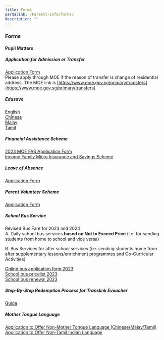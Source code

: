 ```yaml
---
title: Forms
permalink: /Parents-Info/forms/
description: ""
---
```

### Forms
#### Pupil Matters


##### Application for Admission or Transfer
[Application Form](https://form.gov.sg/#!/5aeff791b80a10001acde2d5) <br>
Please apply through MOE if the reason of transfer is change of residential address. The MOE link is [https://www.moe.gov.sg/primary/transfers](https://www.moe.gov.sg/primary/transfers)

##### Edusave
[English](/files/Edusave%20English.pdf) <br>
[Chinese](/files/Edusave%20Chinese.pdf)<br>
[Malay](/files/Edusave%20Malay.pdf)<br>
[Tamil](/files/Edusave%20Tamil.pdf)

##### Financial Assistance Scheme
[2023 MOE FAS Application Form](/files/Forms/MOE%20FAS%20Application%20Form%202023%20v1.pdf)<br>
[Income Family Micro Insurance and Savings Scheme](/files/Income%20Family%20Micro%20Insurance%20and%20Savings%20Scheme.pdf)

##### Leave of Absence
[Application Form](https://form.gov.sg/60bd8fb1f6792300111b990f)

##### Parent Volunteer Scheme
[Application Form](https://form.gov.sg/#!/5acebd22d9a3d4000f2812c8)

##### School Bus Service
Revised Bus Fare for 2023 and 2024<br>
A. Daily school bus services **based on Not to Exceed Price** (i.e. for sending students from home to school and vice versa)<br>

B. Bus Services for after school services (i.e. sending students home from after supplementary lessons/enrichment programmes and Co-Curricular Activities)

[Online bus application form 2023](https://forms.gle/rNurWaaHQiZXqvfP7) <br>
[School bus pricelist 2023](/files/Forms/revised%20bus%20fare%20for%202023%20(ctps).pdf) <br>
[School bus renewal 2023](/files/Forms/renewal%20bus%20fare%20for%202023%20(ctps).pdf)

##### Step-By-Step Redemption Process for Translink Evoucher
[Guide](/files/Guide.pdf)

##### Mother Tongue Language
[Application to Offer Non-Mother Tongue Language (Chinese/Malay/Tamil)](/files/Application%20to%20Offer%20Non%20Mother%20Tongue%20Language.pdf) <br>
[Application to Offer Non-Tamil Indian Language](/files/Application%20to%20Offer%20Non%20Tamil%20Indian%20Language.pdf)